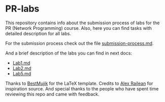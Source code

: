 # PR-labs

This repository contains info about the submission process of labs for the PR (Network Programming) course.
Also, here you can find tasks with detailed description for all labs.

For the submission process check out the file [submission-process.md](submission-process.md).

And a brief description of the labs you can find in next docs:
- [Lab1.md](lab1.md)
- [Lab2.md](lab2.md)
- [Lab5.md](lab5.md)


Thanks to [BestMujik](https://github.com/BestMujik/) for the LaTeX template.
Credits to [Alex Railean](https://github.com/ralienpp) for inspiration source.
And special thanks to the people who have spent time reviewing this repo and came with feedback.
